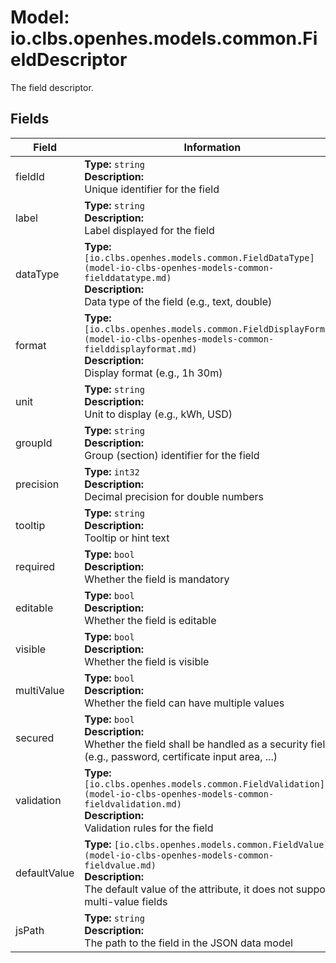 # Model: io.clbs.openhes.models.common.FieldDescriptor

The field descriptor.

## Fields

| Field | Information |
| --- | --- |
| fieldId | <b>Type:</b> `string`<br><b>Description:</b><br>Unique identifier for the field |
| label | <b>Type:</b> `string`<br><b>Description:</b><br>Label displayed for the field |
| dataType | <b>Type:</b> `[io.clbs.openhes.models.common.FieldDataType](model-io-clbs-openhes-models-common-fielddatatype.md)`<br><b>Description:</b><br>Data type of the field (e.g., text, double) |
| format | <b>Type:</b> `[io.clbs.openhes.models.common.FieldDisplayFormat](model-io-clbs-openhes-models-common-fielddisplayformat.md)`<br><b>Description:</b><br>Display format (e.g., 1h 30m) |
| unit | <b>Type:</b> `string`<br><b>Description:</b><br>Unit to display (e.g., kWh, USD) |
| groupId | <b>Type:</b> `string`<br><b>Description:</b><br>Group (section) identifier for the field |
| precision | <b>Type:</b> `int32`<br><b>Description:</b><br>Decimal precision for double numbers |
| tooltip | <b>Type:</b> `string`<br><b>Description:</b><br>Tooltip or hint text |
| required | <b>Type:</b> `bool`<br><b>Description:</b><br>Whether the field is mandatory |
| editable | <b>Type:</b> `bool`<br><b>Description:</b><br>Whether the field is editable |
| visible | <b>Type:</b> `bool`<br><b>Description:</b><br>Whether the field is visible |
| multiValue | <b>Type:</b> `bool`<br><b>Description:</b><br>Whether the field can have multiple values |
| secured | <b>Type:</b> `bool`<br><b>Description:</b><br>Whether the field shall be handled as a security fields (e.g., password, certificate input area, ...) |
| validation | <b>Type:</b> `[io.clbs.openhes.models.common.FieldValidation](model-io-clbs-openhes-models-common-fieldvalidation.md)`<br><b>Description:</b><br>Validation rules for the field |
| defaultValue | <b>Type:</b> `[io.clbs.openhes.models.common.FieldValue](model-io-clbs-openhes-models-common-fieldvalue.md)`<br><b>Description:</b><br>The default value of the attribute, it does not support multi-value fields |
| jsPath | <b>Type:</b> `string`<br><b>Description:</b><br>The path to the field in the JSON data model |


